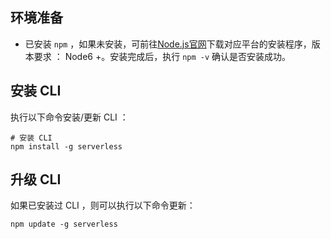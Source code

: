 ## 环境准备

- 已安装 `npm`  ，如果未安装，可前往[Node.js官网](https://nodejs.org/)下载对应平台的安装程序，版本要求 ： Node6 +。安装完成后，执行 `npm -v` 确认是否安装成功。



## 安装 CLI

执行以下命令安装/更新 CLI ：

```
# 安装 CLI
npm install -g serverless
```



## 升级 CLI

如果已安装过 CLI ，则可以执行以下命令更新：

```
npm update -g serverless
```

